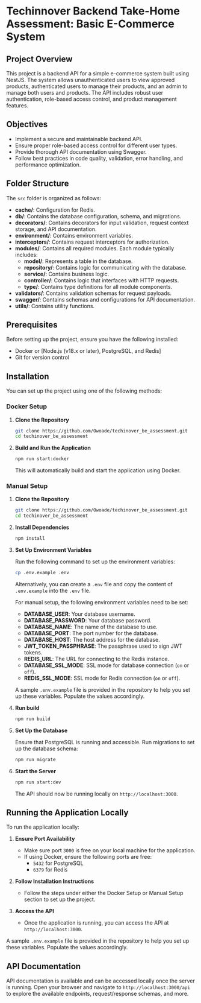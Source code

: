 # Techinnover Backend Take-Home Assessment: Basic E-Commerce System

## Project Overview

This project is a backend API for a simple e-commerce system built using NestJS. The system allows unauthenticated users to view approved products, authenticated users to manage their products, and an admin to manage both users and products. The API includes robust user authentication, role-based access control, and product management features.

## Objectives

- Implement a secure and maintainable backend API.
- Ensure proper role-based access control for different user types.
- Provide thorough API documentation using Swagger.
- Follow best practices in code quality, validation, error handling, and performance optimization.

## Folder Structure

The `src` folder is organized as follows:

- **cache/**: Configuration for Redis.
- **db/**: Contains the database configuration, schema, and migrations.
- **decorators/**: Contains decorators for input validation, request context storage, and API documentation.
- **environment/**: Contains environment variables.
- **interceptors/**: Contains request interceptors for authorization.
- **modules/**: Contains all required modules. Each module typically includes:
  - **model/**: Represents a table in the database.
  - **repository/**: Contains logic for communicating with the database.
  - **service/**: Contains business logic.
  - **controller/**: Contains logic that interfaces with HTTP requests.
  - **type/**: Contains type definitions for all module components.
- **validators/**: Contains validation schemas for request payloads.
- **swagger/**: Contains schemas and configurations for API documentation.
- **utils/**: Contains utility functions.

## Prerequisites

Before setting up the project, ensure you have the following installed:

- Docker or [Node.js (v18.x or later), PostgreSQL, and Redis]
- Git for version control

## Installation

You can set up the project using one of the following methods:

### Docker Setup

1. **Clone the Repository**

   ```bash
   git clone https://github.com/Owoade/techinover_be_assessment.git
   cd techinover_be_assessment
   ```

2. **Build and Run the Application**

   ```bash
   npm run start:docker
   ```

   This will automatically build and start the application using Docker.

### Manual Setup

1. **Clone the Repository**

   ```bash
   git clone https://github.com/Owoade/techinover_be_assessment.git
   cd techinover_be_assessment
   ```

2. **Install Dependencies**

   ```bash
   npm install
   ```

3. **Set Up Environment Variables**

   Run the following command to set up the environment variables:

   ```bash
   cp .env.example .env
   ```

   Alternatively, you can create a `.env` file and copy the content of `.env.example` into the `.env` file.

   For manual setup, the following environment variables need to be set:

   - **DATABASE_USER**: Your database username.
   - **DATABASE_PASSWORD**: Your database password.
   - **DATABASE_NAME**: The name of the database to use.
   - **DATABASE_PORT**: The port number for the database.
   - **DATABASE_HOST**: The host address for the database.
   - **JWT_TOKEN_PASSPHRASE**: The passphrase used to sign JWT tokens.
   - **REDIS_URL**: The URL for connecting to the Redis instance.
   - **DATABASE_SSL_MODE**: SSL mode for database connection (`on` or `off`).
   - **REDIS_SSL_MODE**: SSL mode for Redis connection (`on` or `off`).

   A sample `.env.example` file is provided in the repository to help you set up these variables. Populate the values accordingly.

4. **Run build**

   ```bash
   npm run build
   ```

4. **Set Up the Database**

   Ensure that PostgreSQL is running and accessible. Run migrations to set up the database schema:

   ```bash
   npm run migrate
   ```

5. **Start the Server**

   ```bash
   npm run start:dev
   ```

   The API should now be running locally on `http://localhost:3000`.

## Running the Application Locally

To run the application locally:

1. **Ensure Port Availability**

   - Make sure port `3000` is free on your local machine for the application.
   - If using Docker, ensure the following ports are free:
     - `5432` for PostgreSQL
     - `6379` for Redis

2. **Follow Installation Instructions**

   - Follow the steps under either the Docker Setup or Manual Setup section to set up the project.

3. **Access the API**

   - Once the application is running, you can access the API at `http://localhost:3000`.

A sample `.env.example` file is provided in the repository to help you set up these variables. Populate the values accordingly.

## API Documentation

API documentation is available and can be accessed locally once the server is running. Open your browser and navigate to `http://localhost:3000/api` to explore the available endpoints, request/response schemas, and more.

